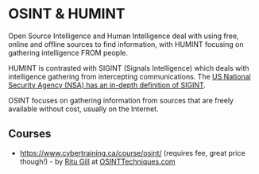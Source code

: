 # OSINT & HUMINT

Open Source Intelligence and Human Intelligence deal with using free, online and offline sources to find information, with HUMINT focusing on gathering intelligence FROM people.

HUMINT is contrasted with SIGINT (Signals Intelligence) which deals with intelligence gathering from intercepting communications. The [US National Security Agency (NSA) has an in-depth definition of SIGINT](https://www.nsa.gov/Signals-Intelligence/Overview/).

OSINT focuses on gathering information from sources that are freely available without cost, usually on the Internet.

## Courses

* https://www.cybertraining.ca/course/osint/ (requires fee, great price though!) - by [Ritu Gill](https://x.com/osinttechniques) at [OSINTTechniques.com](https://www.osinttechniques.com/)
